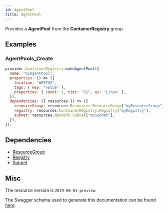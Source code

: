 ```yaml
---
id: AgentPool
title: AgentPool
---
```

Provides a **AgentPool** from the **ContainerRegistry** group
## Examples
### AgentPools_Create
```js
provider.ContainerRegistry.makeAgentPool({
  name: "myAgentPool",
  properties: () => ({
    location: "WESTUS",
    tags: { key: "value" },
    properties: { count: 1, tier: "S1", os: "Linux" },
  }),
  dependencies: ({ resources }) => ({
    resourceGroup: resources.Resources.ResourceGroup["myResourceGroup"],
    registry: resources.ContainerRegistry.Registry["myRegistry"],
    subnet: resources.Network.Subnet["mySubnet"],
  }),
});

```
## Dependencies
- [ResourceGroup](../Resources/ResourceGroup.md)
- [Registry](../ContainerRegistry/Registry.md)
- [Subnet](../Network/Subnet.md)
## Misc
The resource version is `2019-06-01-preview`.

The Swagger schema used to generate this documentation can be found [here](https://github.com/Azure/azure-rest-api-specs/tree/main/specification/containerregistry/resource-manager/Microsoft.ContainerRegistry/preview/2019-06-01-preview/containerregistry_build.json).

